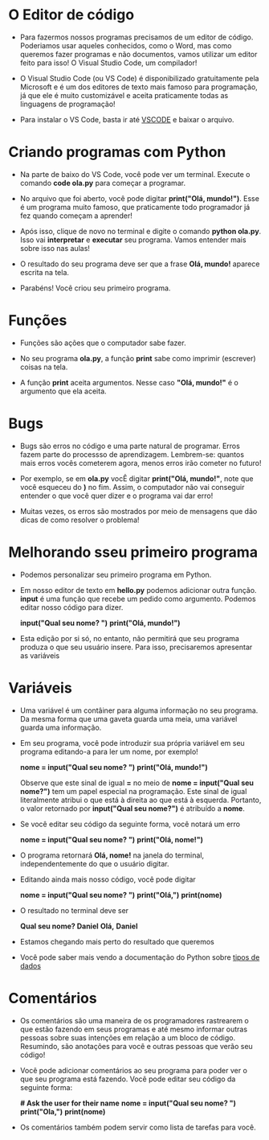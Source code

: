 # O Editor de código

* Para fazermos nossos programas precisamos de um editor de código. Poderiamos usar aqueles conhecidos, como o Word, mas como queremos fazer programas e não documentos, vamos utilizar um editor feito para isso! O Visual Studio Code, um compilador!

* O Visual Studio Code (ou VS Code) é disponibilizado gratuitamente pela Microsoft e é um dos editores de texto mais famoso para programação, já que ele é muito customizável e aceita praticamente todas as linguagens de programação!

* Para instalar o VS Code, basta ir até [VSCODE](https://code.visualstudio.com/Download) e baixar o arquivo.

# Criando programas com Python

* Na parte de baixo do VS Code, você pode ver um terminal. Execute o comando **code ola.py** para começar a programar.

* No arquivo que foi aberto, você pode digitar **print("Olá, mundo!")**. Esse é um programa muito famoso, que praticamente todo programador já fez quando começam a aprender!

* Após isso, clique de novo no terminal e digite o comando **python ola.py**. Isso vai __interpretar__ e __executar__ seu programa. Vamos entender mais sobre isso nas aulas!

* O resultado do seu programa deve ser que a frase **Olá, mundo!** aparece escrita na tela.

* Parabéns! Você criou seu primeiro programa.

# Funções

* Funções são ações que o computador sabe fazer.

* No seu programa **ola.py**, a função **print** sabe como imprimir (escrever) coisas na tela.

* A função **print** aceita argumentos. Nesse caso **"Olá, mundo!"** é o argumento que ela aceita.

# Bugs

* Bugs são erros no código e uma parte natural de programar. Erros fazem parte do processso de aprendizagem. Lembrem-se: quantos mais erros vocês cometerem agora, menos erros irão cometer no futuro!

* Por exemplo, se em **ola.py** vocÊ digitar **print("Olá, mundo!"**, note que você esqueceu do **)** no fim. Assim, o computador não vai conseguir entender o que você quer dizer e o programa vai dar erro!

* Muitas vezes, os erros são mostrados por meio de mensagens que dão dicas de como resolver o problema!

# Melhorando sseu primeiro programa

* Podemos personalizar seu primeiro programa em Python.

* Em nosso editor de texto em **hello.py** podemos adicionar outra função. **input** é uma função que recebe um pedido como argumento. Podemos editar nosso código para dizer.

    **input("Qual seu nome? ")**
**print("Olá, mundo!")**

* Esta edição por si só, no entanto, não permitirá que seu programa produza o que seu usuário insere. Para isso, precisaremos apresentar as variáveis

# Variáveis

* Uma variável é um contâiner para alguma informação no seu programa. Da mesma forma que uma gaveta guarda uma meia, uma variável guarda uma informação.

* Em seu programa, você pode introduzir sua própria variável em seu programa editando-a para ler um nome, por exemplo!

    **nome = input("Qual seu nome? ")**
**print("Olá, mundo!")**

    Observe que este sinal de igual **=** no meio de **nome = input("Qual seu nome?")** tem um papel especial na programação. Este sinal de igual literalmente atribui o que está à direita ao que está à esquerda. Portanto, o valor retornado por **input("Qual seu nome?")** é atribuído a **nome**.

* Se você editar seu código da seguinte forma, você notará um erro

    **nome = input("Qual seu nome? ")**
**print("Olá, nome!")**

* O programa retornará **Olá, nome!** na janela do terminal, independentemente do que o usuário digitar.

* Editando ainda mais nosso código, você pode digitar

    **nome = input("Qual seu nome? ")**
**print("Olá,")**
**print(nome)**

* O resultado no terminal deve ser

    **Qual seu nome? Daniel**
**Olá,**
**Daniel**

* Estamos chegando mais perto do resultado que queremos

* Você pode saber mais vendo a documentação do Python sobre [tipos de dados](https://docs.python.org/3/library/datatypes.html)

# Comentários

* Os comentários são uma maneira de os programadores rastrearem o que estão fazendo em seus programas e até mesmo informar outras pessoas sobre suas intenções em relação a um bloco de código. Resumindo, são anotações para você e outras pessoas que verão seu código!

* Você pode adicionar comentários ao seu programa para poder ver o que seu programa está fazendo. Você pode editar seu código da seguinte forma:

    **# Ask the user for their name**
**nome = input("Qual seu nome? ")**
**print("Ola,")**
**print(nome)**

* Os comentários também podem servir como lista de tarefas para você.